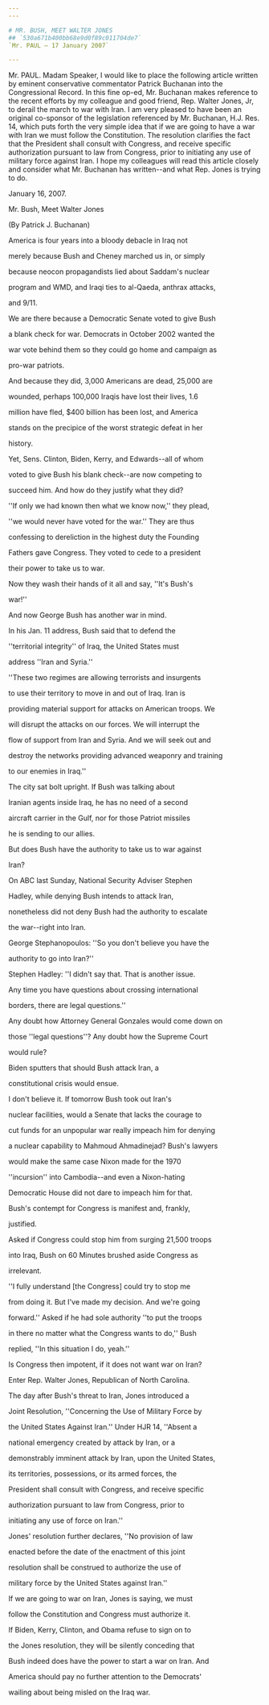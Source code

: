 ```yaml
---
---

# MR. BUSH, MEET WALTER JONES
## `530a671b400bb68e9d0f89c011704de7`
`Mr. PAUL — 17 January 2007`

---
```



Mr. PAUL. Madam Speaker, I would like to place the following article 
written by eminent conservative commentator Patrick Buchanan into the 
Congressional Record. In this fine op-ed, Mr. Buchanan makes reference 
to the recent efforts by my colleague and good friend, Rep. Walter 
Jones, Jr, to derail the march to war with Iran. I am very pleased to 
have been an original co-sponsor of the legislation referenced by Mr. 
Buchanan, H.J. Res. 14, which puts forth the very simple idea that if 
we are going to have a war with Iran we must follow the Constitution. 
The resolution clarifies the fact that the President shall consult with 
Congress, and receive specific authorization pursuant to law from 
Congress, prior to initiating any use of military force against Iran. I 
hope my colleagues will read this article closely and consider what Mr. 
Buchanan has written--and what Rep. Jones is trying to do.
























 January 16, 2007.












Mr. Bush, Meet Walter Jones













(By Patrick J. Buchanan)




 America is four years into a bloody debacle in Iraq not 


 merely because Bush and Cheney marched us in, or simply 


 because neocon propagandists lied about Saddam's nuclear 


 program and WMD, and Iraqi ties to al-Qaeda, anthrax attacks, 


 and 9/11.



 We are there because a Democratic Senate voted to give Bush 


 a blank check for war. Democrats in October 2002 wanted the 


 war vote behind them so they could go home and campaign as 


 pro-war patriots.



 And because they did, 3,000 Americans are dead, 25,000 are 


 wounded, perhaps 100,000 Iraqis have lost their lives, 1.6 


 million have fled, $400 billion has been lost, and America 


 stands on the precipice of the worst strategic defeat in her 


 history.



 Yet, Sens. Clinton, Biden, Kerry, and Edwards--all of whom 


 voted to give Bush his blank check--are now competing to 


 succeed him. And how do they justify what they did?



 ''If only we had known then what we know now,'' they plead, 


 ''we would never have voted for the war.'' They are thus 


 confessing to dereliction in the highest duty the Founding 


 Fathers gave Congress. They voted to cede to a president 


 their power to take us to war.



 Now they wash their hands of it all and say, ''It's Bush's 


 war!''



 And now George Bush has another war in mind.



 In his Jan. 11 address, Bush said that to defend the 


 ''territorial integrity'' of Iraq, the United States must 


 address ''Iran and Syria.''



 ''These two regimes are allowing terrorists and insurgents 


 to use their territory to move in and out of Iraq. Iran is 


 providing material support for attacks on American troops. We 


 will disrupt the attacks on our forces. We will interrupt the 


 flow of support from Iran and Syria. And we will seek out and 


 destroy the networks providing advanced weaponry and training 


 to our enemies in Iraq.''



 The city sat bolt upright. If Bush was talking about 


 Iranian agents inside Iraq, he has no need of a second 


 aircraft carrier in the Gulf, nor for those Patriot missiles 


 he is sending to our allies.



 But does Bush have the authority to take us to war against 


 Iran?



 On ABC last Sunday, National Security Adviser Stephen 


 Hadley, while denying Bush intends to attack Iran, 


 nonetheless did not deny Bush had the authority to escalate 


 the war--right into Iran.



 George Stephanopoulos: ''So you don't believe you have the 


 authority to go into Iran?''



 Stephen Hadley: ''I didn't say that. That is another issue. 


 Any time you have questions about crossing international 


 borders, there are legal questions.''



 Any doubt how Attorney General Gonzales would come down on 


 those ''legal questions''? Any doubt how the Supreme Court 


 would rule?



 Biden sputters that should Bush attack Iran, a 


 constitutional crisis would ensue.



 I don't believe it. If tomorrow Bush took out Iran's 


 nuclear facilities, would a Senate that lacks the courage to 


 cut funds for an unpopular war really impeach him for denying 


 a nuclear capability to Mahmoud Ahmadinejad? Bush's lawyers 


 would make the same case Nixon made for the 1970 


 ''incursion'' into Cambodia--and even a Nixon-hating 


 Democratic House did not dare to impeach him for that.



 Bush's contempt for Congress is manifest and, frankly, 


 justified.



 Asked if Congress could stop him from surging 21,500 troops 


 into Iraq, Bush on 60 Minutes brushed aside Congress as 


 irrelevant.



 ''I fully understand [the Congress] could try to stop me 


 from doing it. But I've made my decision. And we're going 


 forward.'' Asked if he had sole authority ''to put the troops 


 in there no matter what the Congress wants to do,'' Bush 


 replied, ''In this situation I do, yeah.''



 Is Congress then impotent, if it does not want war on Iran?



 Enter Rep. Walter Jones, Republican of North Carolina.



 The day after Bush's threat to Iran, Jones introduced a 


 Joint Resolution, ''Concerning the Use of Military Force by 


 the United States Against Iran.'' Under HJR 14, ''Absent a 


 national emergency created by attack by Iran, or a 


 demonstrably imminent attack by Iran, upon the United States, 


 its territories, possessions, or its armed forces, the 


 President shall consult with Congress, and receive specific 


 authorization pursuant to law from Congress, prior to 


 initiating any use of force on Iran.''



 Jones' resolution further declares, ''No provision of law 


 enacted before the date of the enactment of this joint 


 resolution shall be construed to authorize the use of 


 military force by the United States against Iran.''



 If we are going to war on Iran, Jones is saying, we must 


 follow the Constitution and Congress must authorize it.



 If Biden, Kerry, Clinton, and Obama refuse to sign on to 


 the Jones resolution, they will be silently conceding that 


 Bush indeed does have the power to start a war on Iran. And 


 America should pay no further attention to the Democrats' 


 wailing about being misled on the Iraq war.
